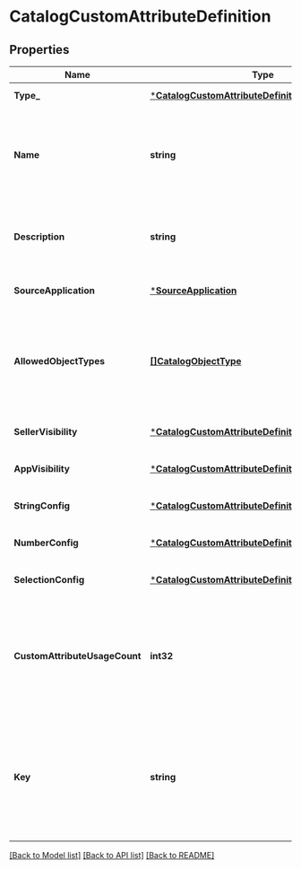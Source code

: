 # CatalogCustomAttributeDefinition

## Properties
Name | Type | Description | Notes
------------ | ------------- | ------------- | -------------
**Type_** | [***CatalogCustomAttributeDefinitionType**](CatalogCustomAttributeDefinitionType.md) |  | [default to null]
**Name** | **string** |  The name of this definition for API and seller-facing UI purposes. The name must be unique within the (merchant, application) pair. Required. May not be empty and may not exceed 255 characters. Can be modified after creation. | [default to null]
**Description** | **string** | Seller-oriented description of the meaning of this Custom Attribute, any constraints that the seller should observe, etc. May be displayed as a tooltip in Square UIs. | [optional] [default to null]
**SourceApplication** | [***SourceApplication**](SourceApplication.md) |  | [optional] [default to null]
**AllowedObjectTypes** | [**[]CatalogObjectType**](CatalogObjectType.md) | The set of Catalog Object Types that this Custom Attribute may be applied to. Currently, only &#x60;ITEM&#x60; and &#x60;ITEM_VARIATION&#x60; are allowed. At least one type must be included. See [CatalogObjectType](#type-catalogobjecttype) for possible values | [default to null]
**SellerVisibility** | [***CatalogCustomAttributeDefinitionSellerVisibility**](CatalogCustomAttributeDefinitionSellerVisibility.md) |  | [optional] [default to null]
**AppVisibility** | [***CatalogCustomAttributeDefinitionAppVisibility**](CatalogCustomAttributeDefinitionAppVisibility.md) |  | [optional] [default to null]
**StringConfig** | [***CatalogCustomAttributeDefinitionStringConfig**](CatalogCustomAttributeDefinitionStringConfig.md) |  | [optional] [default to null]
**NumberConfig** | [***CatalogCustomAttributeDefinitionNumberConfig**](CatalogCustomAttributeDefinitionNumberConfig.md) |  | [optional] [default to null]
**SelectionConfig** | [***CatalogCustomAttributeDefinitionSelectionConfig**](CatalogCustomAttributeDefinitionSelectionConfig.md) |  | [optional] [default to null]
**CustomAttributeUsageCount** | **int32** | The number of custom attributes that reference this custom attribute definition. Set by the server in response to a ListCatalog request with &#x60;include_counts&#x60; set to &#x60;true&#x60;.  If the actual count is greater than 100, &#x60;custom_attribute_usage_count&#x60; will be set to &#x60;100&#x60;. | [optional] [default to null]
**Key** | **string** | The name of the desired custom attribute key that can be used to access the custom attribute value on catalog objects. Cannot be modified after the custom attribute definition has been created. Must be between 1 and 60 characters, and may only contain the characters &#x60;[a-zA-Z0-9_-]&#x60;. | [optional] [default to null]

[[Back to Model list]](../README.md#documentation-for-models) [[Back to API list]](../README.md#documentation-for-api-endpoints) [[Back to README]](../README.md)

